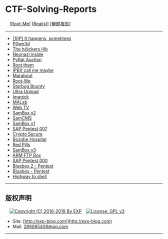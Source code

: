# CTF-Solving-Reports
　[[Root-Me](https://www.root-me.org/)] [[Realist](https://www.root-me.org/en/Challenges/Realist/)] [[解题报告](http://exp-blog.com/2019/01/02/pid-2597/9/)]

------

- [\[10P\] It happens, sometimes](https://github.com/lyy289065406/CTF-Solving-Reports/tree/master/rootme/Realist/%5B01%5D%20%5B10P%5D%20It%20happens%2C%20sometimes)
- [P0wn3d](#)
- [The h@ckers l4b](#)
- [Neonazi inside](#)
- [PyRat Auction](#)
- [Root them](#)
- [IPBX call me maybe](#)
- [Marabout](#)
- [Root-We](#)
- [Starbug Bounty](#)
- [Ultra Upload](#)
- [Imagick](#)
- [MALab](#)
- [Web TV](#)
- [SamBox v2](#)
- [SamCMS](#)
- [SamBox v1](#)
- [SAP Pentest 007](#)
- [Crypto Secure](#)
- [Bozobe Hospital](#)
- [Red Pills](#)
- [SamBox v3](#)
- [ARM FTP Box](#)
- [SAP Pentest 000](#)
- [Bluebox 2 - Pentest](#)
- [Bluebox - Pentest](#)
- [Highway to shell](#)

------

## 版权声明

　[![Copyright (C) 2016-2019 By EXP](https://img.shields.io/badge/Copyright%20(C)-2006~2019%20By%20EXP-blue.svg)](http://exp-blog.com)　[![License: GPL v3](https://img.shields.io/badge/License-GPL%20v3-blue.svg)](https://www.gnu.org/licenses/gpl-3.0)
  

- Site: [http://exp-blog.com](http://exp-blog.com) 
- Mail: <a href="mailto:289065406@qq.com?subject=[EXP's Github]%20Your%20Question%20（请写下您的疑问）&amp;body=What%20can%20I%20help%20you?%20（需要我提供什么帮助吗？）">289065406@qq.com</a>


------
